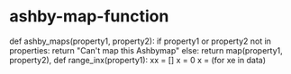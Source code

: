 # ashby-map-function
def ashby_maps(property1, property2):
	if property1 or property2 not in properties:
		return "Can't map this Ashbymap"
	else:
		return map(property1, property2),
def range_inx(property1):
	xx = []
	x = 0
	x = (for xe in data)
